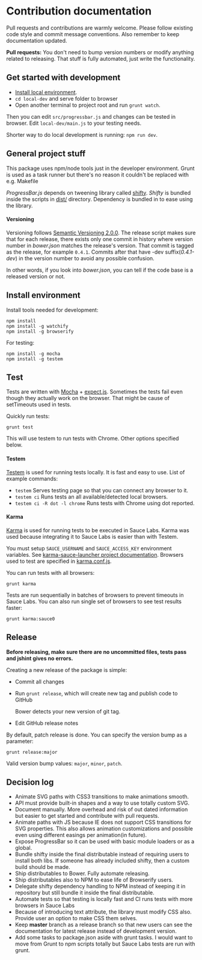 # Contribution documentation

Pull requests and contributions are warmly welcome.
Please follow existing code style and commit message conventions. Also remember to keep documentation
updated.

**Pull requests:** You don't need to bump version numbers or modify anything related to releasing. That stuff is fully automated, just write the functionality.

## Get started with development

* [Install local environment](#install-environment).
* `cd local-dev` and serve folder to browser
* Open another terminal to project root and run `grunt watch`.

Then you can edit `src/progressbar.js` and changes can be tested in browser.
Edit `local-dev/main.js` to your testing needs.

Shorter way to do local development is running: ```npm run dev```.

## General project stuff

This package uses npm/node tools just in the developer environment. Grunt is used as a task runner
but there's no reason it couldn't be replaced with e.g. Makefile

*ProgressBar.js* depends on tweening library called [shifty](https://github.com/jeremyckahn/shifty).
*Shifty* is bundled inside the scripts in [dist/](dist/) directory.
Dependency is bundled in to ease using the library.

#### Versioning

Versioning follows [Semantic Versioning 2.0.0](http://semver.org/). The release script makes sure
that for each release, there exists only one commit in history where version number in *bower.json*
matches the release's version. That commit is tagged as the release, for example `0.4.1`. Commits after that have -dev suffix(*0.4.1-dev*) in the version number to avoid any possible confusion.

In other words, if you look into *bower.json*, you can tell if the code base is a released version or not.


## Install environment

Install tools needed for development:

    npm install
    npm install -g watchify
    npm install -g browserify

For testing:

    npm install -g mocha
    npm install -g testem


## Test

Tests are written with [Mocha](http://mochajs.org/) + [expect.js](https://github.com/LearnBoost/expect.js/).
Sometimes the tests fail even though they actually work on the browser. That might be cause of setTimeouts used
in tests.

Quickly run tests:

    grunt test

This will use testem to run tests with Chrome. Other options specified below.

#### Testem

[Testem](https://github.com/airportyh/testem) is used for running tests locally. It is fast and easy to use.
List of example commands:

* `testem` Serves testing page so that you can connect any browser to it.
* `testem ci` Runs tests an all available/detected local browsers.
* `testem ci -R dot -l chrome` Runs tests with Chrome using dot reported.

#### Karma

[Karma](http://karma-runner.github.io/) is used for running tests to be executed in Sauce Labs.
Karma was used because integrating it to Sauce Labs is easier than with Testem.

You must setup `SAUCE_USERNAME` and `SAUCE_ACCESS_KEY` environment variables.
See [karma-sauce-launcher project documentation](https://github.com/karma-runner/karma-sauce-launcher#username). Browsers used to test are specified in [karma.conf.js](karma.conf.js).

You can run tests with all browsers:

    grunt karma

Tests are run sequentially in batches of browsers to prevent timeouts in Sauce Labs.
You can also run single set of browsers to see test results faster:

    grunt karma:sauce0


## Release

**Before releasing, make sure there are no uncommitted files,
tests pass and jshint gives no errors.**

Creating a new release of the package is simple:

* Commit all changes
* Run `grunt release`, which will create new tag and publish code to GitHub

    Bower detects your new version of git tag.

* Edit GitHub release notes

By default, patch release is done. You can specify the version bump as a parameter:

    grunt release:major

Valid version bump values: `major`, `minor`, `patch`.


## Decision log

* Animate SVG paths with CSS3 transitions to make animations smooth.
* API must provide built-in shapes and a way to use totally custom SVG.
* Document manually. More overhead and risk of out dated information but easier to get started and contribute with pull requests.
* Animate paths with JS because IE does not support CSS transitions for SVG properties. This also allows
animation customizations and possible even using different easings per animation(in future).
* Expose ProgressBar so it can be used with basic module loaders or as a global.
* Bundle shifty inside the final distributable instead of requiring users to install both libs. If someone has already included shifty, then a custom build should be made.
* Ship distributables to Bower. Fully automate releasing.
* Ship distributables also to NPM to ease life of Browserify users.
* Delegate shifty dependency handling to NPM instead of keeping it in repository but still bundle it inside the final distributable.
* Automate tests so that testing is locally fast and CI runs tests with more browsers in Sauce Labs
* Because of introducing text attribute, the library must modify CSS also. Provide user an option to make CSS them selves.
* Keep **master** branch as a release branch so that new users can see the documentation for latest release instead of development version.
* Add some tasks to package.json aside with grunt tasks. I would want to move from Grunt to npm scripts totally but Sauce Labs tests are run with grunt.
